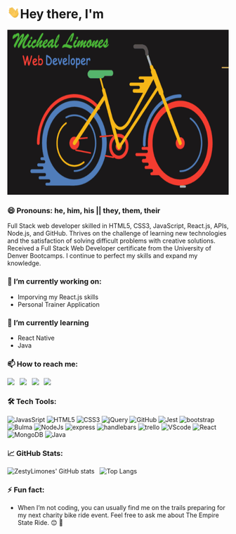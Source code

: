 # <img src="https://github.com/ZestyLimones/ZestyLimones/blob/main/assets/Hi.gif" width="29px" >Hey there, I'm

<img src="https://github.com/ZestyLimones/ZestyLimones/blob/main/assets/bicycle.gif" width="800px" height="375px">

### 😄 Pronouns: he, him, his || they, them, their

Full Stack web developer skilled in HTML5, CSS3, JavaScript, React.js, APIs, Node.js, and GitHub. Thrives on the challenge of learning new technologies and the satisfaction of solving difficult problems with creative solutions. Received a Full Stack Web Developer certificate from the University of Denver Bootcamps. I continue to perfect my skills and expand my knowledge.

### 🔭 I’m currently working on:

- Imporving my React.js skills
- Personal Trainer Application

### 🌱 I’m currently learning

- React Native
- Java

### 📫 How to reach me:

<a href="mailto:micheal@zestylimones.com"><img src="https://img.icons8.com/fluency/48/000000/mailing.png" width="4%"/></a> &nbsp; [<img src="https://img.icons8.com/color/48/000000/linkedin.png" width="4%"/>](https://www.linkedin.com/in/micheal-limones/) &nbsp; [<img src="https://img.icons8.com/fluent/48/000000/facebook-new.png" width="4%"/>](https://www.facebook.com/profile.php?id=1522278848) &nbsp; [<img src="https://img.icons8.com/fluent/48/000000/instagram-new.png" width="4%"/>](https://www.instagram.com/psychocyclist00/)

### 🛠️ Tech Tools:

<div style="margin: 1em 0;">
  <img src="https://cdn.jsdelivr.net/gh/devicons/devicon/icons/javascript/javascript-original.svg" alt="JavasSript" width="4%" />
  <img src="https://cdn.jsdelivr.net/gh/devicons/devicon/icons/html5/html5-original.svg" alt="HTML5" width="4%" />
  <img src="https://cdn.jsdelivr.net/gh/devicons/devicon/icons/css3/css3-original.svg" alt="CSS3" width="4%" />
  <img src="https://cdn.jsdelivr.net/gh/devicons/devicon/icons/jquery/jquery-plain-wordmark.svg" alt="jQuery" width="4%"/>
  <img src="https://cdn.jsdelivr.net/gh/devicons/devicon/icons/github/github-original.svg" alt="GitHub" width="4%" />
  <img src="https://cdn.jsdelivr.net/gh/devicons/devicon/icons/jest/jest-plain.svg" alt="Jest" width="4%" />
  <img src="https://cdn.jsdelivr.net/gh/devicons/devicon/icons/bootstrap/bootstrap-plain-wordmark.svg" alt="bootstrap" width="4%" />
  <img src="https://cdn.jsdelivr.net/gh/devicons/devicon/icons/bulma/bulma-plain.svg" alt="Bulma" width="4%" />
  <img src="https://cdn.jsdelivr.net/gh/devicons/devicon/icons/nodejs/nodejs-original.svg" alt="NodeJs" width="4%" />
  <img src="https://cdn.jsdelivr.net/gh/devicons/devicon/icons/express/express-original-wordmark.svg" alt="express" width="4%"/>
  <img src="https://cdn.jsdelivr.net/gh/devicons/devicon/icons/handlebars/handlebars-original-wordmark.svg" alt="handlebars" width="4%" />
  <img src="https://cdn.jsdelivr.net/gh/devicons/devicon/icons/trello/trello-plain-wordmark.svg" alt="trello" width="4%"/>
  <img src="https://cdn.jsdelivr.net/gh/devicons/devicon/icons/vscode/vscode-original-wordmark.svg" alt="VScode" width="4%" />
  <img src="https://cdn.jsdelivr.net/gh/devicons/devicon/icons/react/react-original.svg" alt="React" width="4%" />
  <img src="https://cdn.jsdelivr.net/gh/devicons/devicon/icons/mongodb/mongodb-original.svg" alt="MongoDB" width="4%" />
  <img src="https://cdn.jsdelivr.net/gh/devicons/devicon/icons/java/java-original-wordmark.svg" alt="Java" width="4%" />
</div>

### 📈 GitHub Stats:

![ZestyLimones' GitHub stats](https://github-readme-stats.vercel.app/api?username=ZestyLimones&count_private=true&show_icons=true&theme=tokyonight) &nbsp;
![Top Langs](https://github-readme-stats.vercel.app/api/top-langs/?username=ZestyLimones&theme=tokyonight)

### ⚡ Fun fact:

- When I’m not coding, you can usually find me on the trails preparing for my next charity bike ride event. Feel free to ask me about The Empire State Ride. 😊 🚴
